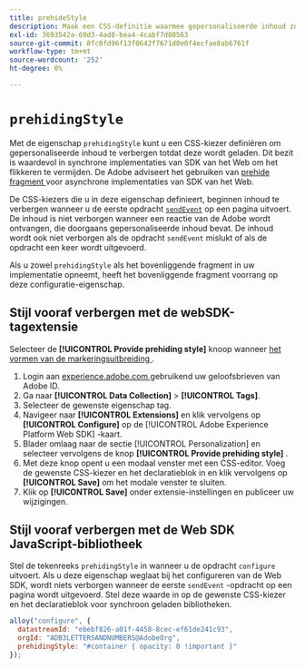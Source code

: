 ```yaml
---
title: prehideStyle
description: Maak een CSS-definitie waarmee gepersonaliseerde inhoud zonder flikkeringen kan worden geladen.
exl-id: 3693542a-69d3-4ad8-bea4-4cabf7d80563
source-git-commit: 8fc0fd96f13f0642f7671d0e0f4ecfae8ab6761f
workflow-type: tm+mt
source-wordcount: '252'
ht-degree: 0%

---
```


# `prehidingStyle`

Met de eigenschap `prehidingStyle` kunt u een CSS-kiezer definiëren om gepersonaliseerde inhoud te verbergen totdat deze wordt geladen. Dit bezit is waardevol in synchrone implementaties van SDK van het Web om het flikkeren te vermijden. De Adobe adviseert het gebruiken van [ prehide fragment ](../../personalization/manage-flicker.md) voor asynchrone implementaties van SDK van het Web.

De CSS-kiezers die u in deze eigenschap definieert, beginnen inhoud te verbergen wanneer u de eerste opdracht [`sendEvent`](../sendevent/overview.md) op een pagina uitvoert. De inhoud is niet verborgen wanneer een reactie van de Adobe wordt ontvangen, die doorgaans gepersonaliseerde inhoud bevat. De inhoud wordt ook niet verborgen als de opdracht `sendEvent` mislukt of als de opdracht een keer wordt uitgevoerd.

Als u zowel `prehidingStyle` als het bovenliggende fragment in uw implementatie opneemt, heeft het bovenliggende fragment voorrang op deze configuratie-eigenschap.

## Stijl vooraf verbergen met de webSDK-tagextensie

Selecteer de **[!UICONTROL Provide prehiding style]** knoop wanneer [ het vormen van de markeringsuitbreiding ](/help/tags/extensions/client/web-sdk/web-sdk-extension-configuration.md).

1. Login aan [ experience.adobe.com ](https://experience.adobe.com) gebruikend uw geloofsbrieven van Adobe ID.
1. Ga naar **[!UICONTROL Data Collection]** > **[!UICONTROL Tags]**.
1. Selecteer de gewenste eigenschap tag.
1. Navigeer naar **[!UICONTROL Extensions]** en klik vervolgens op **[!UICONTROL Configure]** op de [!UICONTROL Adobe Experience Platform Web SDK] -kaart.
1. Blader omlaag naar de sectie [!UICONTROL Personalization] en selecteer vervolgens de knop **[!UICONTROL Provide prehiding style]** .
1. Met deze knop opent u een modaal venster met een CSS-editor. Voeg de gewenste CSS-kiezer en het declaratieblok in en klik vervolgens op **[!UICONTROL Save]** om het modale venster te sluiten.
1. Klik op **[!UICONTROL Save]** onder extensie-instellingen en publiceer uw wijzigingen.

## Stijl vooraf verbergen met de Web SDK JavaScript-bibliotheek

Stel de tekenreeks `prehidingStyle` in wanneer u de opdracht `configure` uitvoert. Als u deze eigenschap weglaat bij het configureren van de Web SDK, wordt niets verborgen wanneer de eerste `sendEvent` -opdracht op een pagina wordt uitgevoerd. Stel deze waarde in op de gewenste CSS-kiezer en het declaratieblok voor synchroon geladen bibliotheken.

```js
alloy("configure", {
  datastreamId: "ebebf826-a01f-4458-8cec-ef61de241c93",
  orgId: "ADB3LETTERSANDNUMBERS@AdobeOrg",
  prehidingStyle: "#container { opacity: 0 !important }"
});
```
